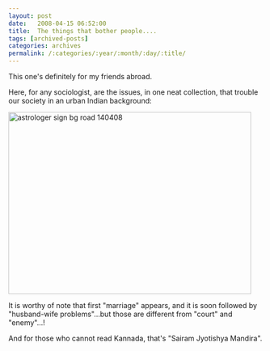 ```yaml
---
layout: post
date:	2008-04-15 06:52:00
title:  The things that bother people....
tags: [archived-posts]
categories: archives
permalink: /:categories/:year/:month/:day/:title/
---
```

This one's definitely for my friends abroad.

Here, for any sociologist, are the issues, in one neat collection, that trouble our society in an urban Indian background:



<a href="http://www.flickr.com/photos/24692687@N05/2415097540/" title="astrologer sign bg road 140408 by idesmarch08, on Flickr"><img src="http://farm4.static.flickr.com/3076/2415097540_bca702df03_o.jpg" width="480" height="360" alt="astrologer sign bg road 140408" /></a>


It is worthy of note that first "marriage" appears, and it is soon followed by "husband-wife problems"...but those are different from "court" and "enemy"...!

And for those who cannot read Kannada, that's "Sairam Jyotishya Mandira".
